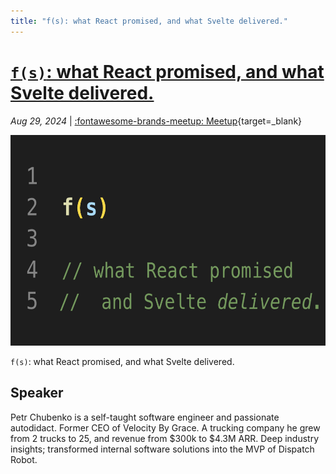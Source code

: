 ```yaml
---
title: "f(s): what React promised, and what Svelte delivered."
---
```


<!-- index: start -->

# [`f(s)`: what React promised, and what Svelte delivered.](svelte.md)

_Aug 29, 2024_ | [:fontawesome-brands-meetup: Meetup](https://www.meetup.com/python-spokane/events/302564510/){target=_blank}

<img src="/img/svelte.png" width="600" height="337.5">

<!-- <description> -->

`f(s)`: what React promised, and what Svelte delivered.

<!-- index: end -->


## Speaker

Petr Chubenko is a self-taught software engineer and passionate autodidact. Former CEO of Velocity By Grace. A trucking company he grew from 2 trucks to 25, and revenue from $300k to $4.3M ARR. Deep industry insights; transformed internal software solutions into the MVP of Dispatch Robot.

